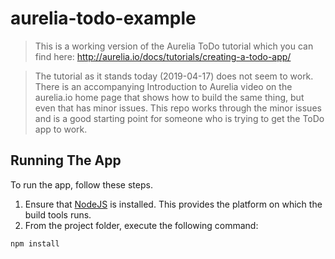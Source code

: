 # aurelia-todo-example

>This is a working version of the Aurelia ToDo tutorial which you can find here:  http://aurelia.io/docs/tutorials/creating-a-todo-app/

>The tutorial as it stands today (2019-04-17) does not seem to work.  There is an accompanying Introduction to Aurelia video on the aurelia.io home page that shows how to build the same thing, but even that has minor issues.  This repo works through the minor issues and is a good starting point for someone who is trying to get the ToDo app to work.

## Running The App

To run the app, follow these steps.

1. Ensure that [NodeJS](http://nodejs.org/) is installed. This provides the platform on which the build tools runs.
2. From the project folder, execute the following command:

  ```shell
  npm install
  ```
